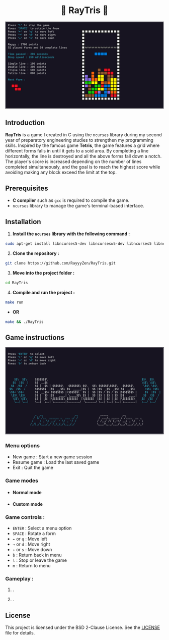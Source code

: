 <h1 align="center">🔲 RayTris 🔲</h1>

![RayTetris](data/RayTetrisDemo.png)

## Introduction

**RayTris** is a game I created in C using the `ncurses` library during my second year of preparatory engineering studies to strengthen my programming skills. Inspired by the famous game **Tetris**, the game features a grid where different forms falls in until it gets to a soid area. By completing a line horizontally, the line is destroyed and all the above forms fall down a notch. The player's score is increased depending on the number of lines completed simultaneously, and the goal is to reach the highest score while avoiding making any block exceed the limit at the top.

## Prerequisites

- **C compiler** such as `gcc` is required to compile the game.
- `ncurses` library to manage the game's terminal-based interface.

## Installation

1. **Install the `ncurses` library with the following command :** 
```sh
sudo apt-get install libncurses5-dev libncursesw5-dev libncurses5 libncursesw5
```

2. **Clone the repository :** 
```sh
git clone https://github.com/RayyyZen/RayTris.git
```

3. **Move into the project folder :** 
```sh
cd RayTris
```

4. **Compile and run the project :**
```sh
make run
```
- **OR**
```sh
make && ./RayTris
```

## Game instructions

![RayTetris](data/RayTetrisMenu.png)

### Menu options 
- New game : Start a new game session
- Resume game : Load the last saved game
- Exit : Quit the game

### Game modes 
- #### Normal mode 
- #### Custom mode

### Game controls :
- `ENTER` : Select a menu option
- `SPACE` : Rotate a form
- `←` or `q` : Move left
- `→` or `d` : Move right
- `↓` or `s` : Move down
- `b` : Return back in menu
- `l` : Stop or leave the game
- `m` : Return to menu

### Gameplay :

1. .

2. .

## License

This project is licensed under the BSD 2-Clause License. See the [LICENSE](LICENSE) file for details.